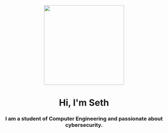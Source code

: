 <div id="header" align="center">
  <img src="https://tenor.com/es/view/rain-pixel-art-cyberpunk-gif-15872056](https://media2.giphy.com/media/NKEt9elQ5cR68/giphy.gif?cid=ecf05e47zks1svgl7eqgrf5zqcytjc98ivxd7js9dxve729s&rid=giphy.gif&ct=g" width="250" />
  <h1 align="center"> Hi, I'm Seth </>
  <h3 align="center"> I am a student of Computer Engineering and passionate about cybersecurity.</h3>
</div>

